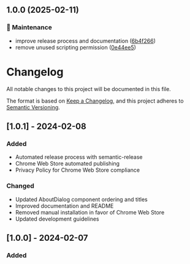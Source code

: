 ## 1.0.0 (2025-02-11)

### 🔧 Maintenance

* improve release process and documentation ([6b4f266](https://github.com/fatihsolhan/prompts-chat-extension/commit/6b4f2663dd2759130e7ad64a390df3d8f54b6df0))
* remove unused scripting permission ([0e44ee5](https://github.com/fatihsolhan/prompts-chat-extension/commit/0e44ee515bb5929cb7097e8afcfd63c7ce80772b))

# Changelog

All notable changes to this project will be documented in this file.

The format is based on [Keep a Changelog](https://keepachangelog.com/en/1.0.0/),
and this project adheres to [Semantic Versioning](https://semver.org/spec/v2.0.0.html).

## [1.0.1] - 2024-02-08

### Added
- Automated release process with semantic-release
- Chrome Web Store automated publishing
- Privacy Policy for Chrome Web Store compliance

### Changed
- Updated AboutDialog component ordering and titles
- Improved documentation and README
- Removed manual installation in favor of Chrome Web Store
- Updated development guidelines

## [1.0.0] - 2024-02-07

### Added
- Initial release
- Dark/Light mode support
- Enhanced search capabilities
- Quick copy functionality
- Modern UI with seamless integration
- Support for multiple AI platforms:
  - ChatGPT
  - Claude
  - GitHub Copilot
  - Google Gemini
  - Perplexity
  - Mistral
- Side panel support for easy access
- Performance optimizations
